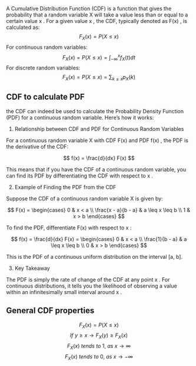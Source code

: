 A Cumulative Distribution Function (CDF) is a function that gives the probability that a random variable  X  will take a value less than or equal to a certain value  x . For a given value  x , the CDF, typically denoted as  F(x) , is calculated as:
$$
F_X(x)=P(X \leq x)
$$
For continuous random variables:
$$
F_X(x)=P(X\leq x)= \int_{-\infty}^xf_X(t)dt
$$
For discrete random variables:
$$
F_X(x)=P(X\leq x)=\sum_{k\leq x}p_X(k)
$$
## CDF to calculate PDF
the CDF can indeed be used to calculate the Probability Density Function (PDF) for a continuous random variable. Here’s how it works:

1. Relationship between CDF and PDF for Continuous Random Variables

For a continuous random variable  X  with CDF  F(x)  and PDF  f(x) , the PDF is the derivative of the CDF:

$$
f(x) = \frac{d}{dx} F(x)
$$

This means that if you have the CDF of a continuous random variable, you can find its PDF by differentiating the CDF with respect to  x .

2. Example of Finding the PDF from the CDF

Suppose the CDF of a continuous random variable  X  is given by:

$$
F(x) = \begin{cases}
0 & x < a \\
\frac{x - a}{b - a} & a \leq x \leq b \\
1 & x > b
\end{cases}
$$


To find the PDF, differentiate  F(x)  with respect to  x :

$$
f(x) = \frac{d}{dx} F(x) = \begin{cases}
0 & x < a \\
\frac{1}{b - a} & a \leq x \leq b \\
0 & x > b
\end{cases}
$$

This is the PDF of a continuous uniform distribution on the interval [a, b].

3. Key Takeaway

The PDF is simply the rate of change of the CDF at any point  x . For continuous distributions, it tells you the likelihood of observing a value within an infinitesimally small interval around  x .

## General CDF properties
$$
F_X(x)=P(X\leq x)
$$
$$
If\ y\geq x \to F_X(y)\geq F_X(x)
$$
$$
F_X(x)\ tends\ to\ 1,\ as\ x\to\infty
$$
$$
F_X(x)\ tends\ to\ 0,\ as\ x\to-\infty
$$
